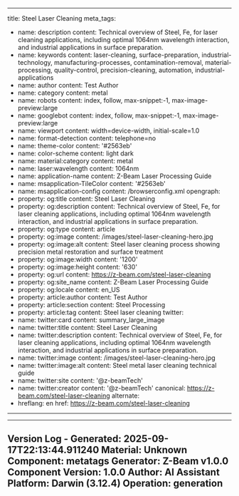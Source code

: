 <!-- CONTENT START -->

<!-- CONTENT END -->

<!-- METADATA START -->
---
title: Steel Laser Cleaning
meta_tags:
- name: description
  content: Technical overview of Steel, Fe, for laser cleaning applications, including
    optimal 1064nm wavelength interaction, and industrial applications in surface
    preparation.
- name: keywords
  content: laser-cleaning, surface-preparation, industrial-technology, manufacturing-processes,
    contamination-removal, material-processing, quality-control, precision-cleaning,
    automation, industrial-applications
- name: author
  content: Test Author
- name: category
  content: metal
- name: robots
  content: index, follow, max-snippet:-1, max-image-preview:large
- name: googlebot
  content: index, follow, max-snippet:-1, max-image-preview:large
- name: viewport
  content: width=device-width, initial-scale=1.0
- name: format-detection
  content: telephone=no
- name: theme-color
  content: '#2563eb'
- name: color-scheme
  content: light dark
- name: material:category
  content: metal
- name: laser:wavelength
  content: 1064nm
- name: application-name
  content: Z-Beam Laser Processing Guide
- name: msapplication-TileColor
  content: '#2563eb'
- name: msapplication-config
  content: /browserconfig.xml
opengraph:
- property: og:title
  content: Steel Laser Cleaning
- property: og:description
  content: Technical overview of Steel, Fe, for laser cleaning applications, including
    optimal 1064nm wavelength interaction, and industrial applications in surface
    preparation.
- property: og:type
  content: article
- property: og:image
  content: /images/steel-laser-cleaning-hero.jpg
- property: og:image:alt
  content: Steel laser cleaning process showing precision metal restoration and surface
    treatment
- property: og:image:width
  content: '1200'
- property: og:image:height
  content: '630'
- property: og:url
  content: https://z-beam.com/steel-laser-cleaning
- property: og:site_name
  content: Z-Beam Laser Processing Guide
- property: og:locale
  content: en_US
- property: article:author
  content: Test Author
- property: article:section
  content: Steel Processing
- property: article:tag
  content: Steel laser cleaning
twitter:
- name: twitter:card
  content: summary_large_image
- name: twitter:title
  content: Steel Laser Cleaning
- name: twitter:description
  content: Technical overview of Steel, Fe, for laser cleaning applications, including
    optimal 1064nm wavelength interaction, and industrial applications in surface
    preparation.
- name: twitter:image
  content: /images/steel-laser-cleaning-hero.jpg
- name: twitter:image:alt
  content: Steel metal laser cleaning technical guide
- name: twitter:site
  content: '@z-beamTech'
- name: twitter:creator
  content: '@z-beamTech'
canonical: https://z-beam.com/steel-laser-cleaning
alternate:
- hreflang: en
  href: https://z-beam.com/steel-laser-cleaning
---

---
Version Log - Generated: 2025-09-17T22:13:44.911240
Material: Unknown
Component: metatags
Generator: Z-Beam v1.0.0
Component Version: 1.0.0
Author: AI Assistant
Platform: Darwin (3.12.4)
Operation: generation
---
<!-- METADATA END -->